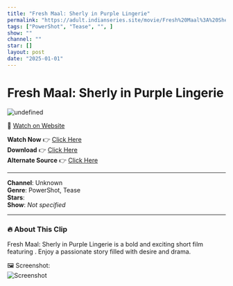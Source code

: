 ```yaml
---
title: "Fresh Maal: Sherly in Purple Lingerie"
permalink: "https://adult.indianseries.site/movie/Fresh%20Maal%3A%20Sherly%20in%20Purple%20Lingerie"
tags: ["PowerShot", "Tease", "", ]
show: ""
channel: ""
star: []
layout: post
date: "2025-01-01"
---
```


# Fresh Maal: Sherly in Purple Lingerie

![undefined](https://desisins.com/wp-content/uploads/2024/08/Sherly-in-Lingerie-DesiSins.com_.jpg)

🔗 [Watch on Website](https://adult.indianseries.site/movie/Fresh%20Maal%3A%20Sherly%20in%20Purple%20Lingerie)

**Watch Now** 👉 [Click Here](https://adult.indianseries.site/movie/Fresh%20Maal%3A%20Sherly%20in%20Purple%20Lingerie)  
**Download** 👉 [Click Here](https://adult.indianseries.site/movie/Fresh%20Maal%3A%20Sherly%20in%20Purple%20Lingerie)  
**Alternate Source** 👉 [Click Here](https://adult.indianseries.site/movie/Fresh%20Maal%3A%20Sherly%20in%20Purple%20Lingerie)

---

**Channel**: Unknown  
**Genre**: PowerShot, Tease  
**Stars**:   
**Show**: *Not specified*

---

### 🔥 About This Clip

Fresh Maal: Sherly in Purple Lingerie is a bold and exciting short film featuring . Enjoy a passionate story filled with desire and drama.
 
🖼️ Screenshot:  
![Screenshot](https://desisins.com/wp-content/uploads/2024/08/Sherly-in-Lingerie-DesiSins.com_.jpg)
